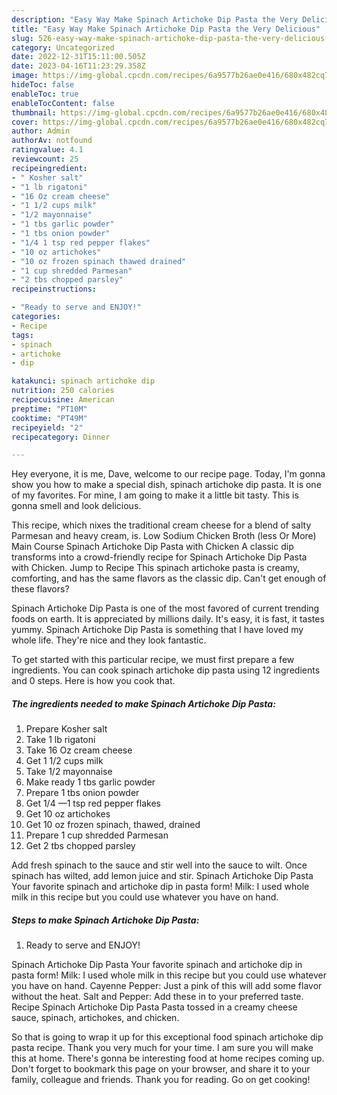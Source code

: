 ```yaml
---
description: "Easy Way Make Spinach Artichoke Dip Pasta the Very Delicious"
title: "Easy Way Make Spinach Artichoke Dip Pasta the Very Delicious"
slug: 526-easy-way-make-spinach-artichoke-dip-pasta-the-very-delicious
category: Uncategorized
date: 2022-12-31T15:11:00.505Z
date: 2023-04-16T11:23:29.358Z
image: https://img-global.cpcdn.com/recipes/6a9577b26ae0e416/680x482cq70/spinach-artichoke-dip-pasta-recipe-main-photo.jpg
hideToc: false
enableToc: true
enableTocContent: false
thumbnail: https://img-global.cpcdn.com/recipes/6a9577b26ae0e416/680x482cq70/spinach-artichoke-dip-pasta-recipe-main-photo.jpg
cover: https://img-global.cpcdn.com/recipes/6a9577b26ae0e416/680x482cq70/spinach-artichoke-dip-pasta-recipe-main-photo.jpg
author: Admin
authorAv: notfound
ratingvalue: 4.1
reviewcount: 25
recipeingredient:
- " Kosher salt"
- "1 lb rigatoni"
- "16 Oz cream cheese"
- "1 1/2 cups milk"
- "1/2 mayonnaise"
- "1 tbs garlic powder"
- "1 tbs onion powder"
- "1/4 1 tsp red pepper flakes"
- "10 oz artichokes"
- "10 oz frozen spinach thawed drained"
- "1 cup shredded Parmesan"
- "2 tbs chopped parsley"
recipeinstructions:

- "Ready to serve and ENJOY!"
categories:
- Recipe
tags:
- spinach
- artichoke
- dip

katakunci: spinach artichoke dip 
nutrition: 250 calories
recipecuisine: American
preptime: "PT10M"
cooktime: "PT49M"
recipeyield: "2"
recipecategory: Dinner

---
```



Hey everyone, it is me, Dave, welcome to our recipe page. Today, I'm gonna show you how to make a special dish, spinach artichoke dip pasta. It is one of my favorites. For mine, I am going to make it a little bit tasty. This is gonna smell and look delicious.

This recipe, which nixes the traditional cream cheese for a blend of salty Parmesan and heavy cream, is. Low Sodium Chicken Broth (less Or More) Main Course Spinach Artichoke Dip Pasta with Chicken A classic dip transforms into a crowd-friendly recipe for Spinach Artichoke Dip Pasta with Chicken. Jump to Recipe This spinach artichoke pasta is creamy, comforting, and has the same flavors as the classic dip. Can&#39;t get enough of these flavors?

Spinach Artichoke Dip Pasta is one of the most favored of current trending foods on earth. It is appreciated by millions daily. It's easy, it is fast, it tastes yummy. Spinach Artichoke Dip Pasta is something that I have loved my whole life. They're nice and they look fantastic.


To get started with this particular recipe, we must first prepare a few ingredients. You can cook spinach artichoke dip pasta using 12 ingredients and 0 steps. Here is how you cook that.

<!--inarticleads1-->

##### The ingredients needed to make Spinach Artichoke Dip Pasta:

1. Prepare  Kosher salt
1. Take 1 lb rigatoni
1. Take 16 Oz cream cheese
1. Get 1 1/2 cups milk
1. Take 1/2 mayonnaise
1. Make ready 1 tbs garlic powder
1. Prepare 1 tbs onion powder
1. Get 1/4 —1 tsp red pepper flakes
1. Get 10 oz artichokes
1. Get 10 oz frozen spinach, thawed, drained
1. Prepare 1 cup shredded Parmesan
1. Get 2 tbs chopped parsley


Add fresh spinach to the sauce and stir well into the sauce to wilt. Once spinach has wilted, add lemon juice and stir. Spinach Artichoke Dip Pasta Your favorite spinach and artichoke dip in pasta form! Milk: I used whole milk in this recipe but you could use whatever you have on hand. 

<!--inarticleads2-->

##### Steps to make Spinach Artichoke Dip Pasta:


1. Ready to serve and ENJOY!

Spinach Artichoke Dip Pasta Your favorite spinach and artichoke dip in pasta form! Milk: I used whole milk in this recipe but you could use whatever you have on hand. Cayenne Pepper: Just a pink of this will add some flavor without the heat. Salt and Pepper: Add these in to your preferred taste. Recipe Spinach Artichoke Dip Pasta Pasta tossed in a creamy cheese sauce, spinach, artichokes, and chicken. 

So that is going to wrap it up for this exceptional food spinach artichoke dip pasta recipe. Thank you very much for your time. I am sure you will make this at home. There's gonna be interesting food at home recipes coming up. Don't forget to bookmark this page on your browser, and share it to your family, colleague and friends. Thank you for reading. Go on get cooking!

